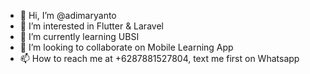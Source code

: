 - 👋 Hi, I’m @adimaryanto
- 👀 I’m interested in Flutter & Laravel
- 🌱 I’m currently learning UBSI
- 💞️ I’m looking to collaborate on Mobile Learning App
- 📫 How to reach me at +6287881527804, text me first on Whatsapp

<!---
adimarya/adimarya is a ✨ special ✨ repository because its `README.md` (this file) appears on your GitHub profile.
You can click the Preview link to take a look at your changes.
--->
